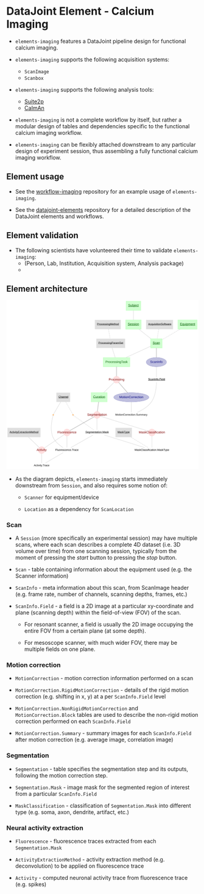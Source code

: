 # DataJoint Element - Calcium Imaging

+ `elements-imaging` features a DataJoint pipeline design for functional calcium imaging.

+ `elements-imaging` supports the following acquisition systems:
     + `ScanImage`
     + `Scanbox`

+ `elements-imaging` supports the following analysis tools:
     + [Suite2p](https://github.com/MouseLand/suite2p)
     + [CaImAn](https://github.com/flatironinstitute/CaImAn)

+ `elements-imaging` is not a complete workflow by itself, but rather a modular design of tables and dependencies specific to the functional calcium imaging workflow. 

+ `elements-imaging` can be flexibly attached downstream to any particular design of experiment session, thus assembling a fully functional calcium imaging workflow.

## Element usage

+ See the [workflow-imaging](https://github.com/datajoint/workflow-imaging) repository for an example usage of `elements-imaging`.

+ See the [datajoint-elements](https://github.com/datajoint/datajoint-elements) repository for a detailed description of the DataJoint elements and workflows.

## Element validation

+ The following scientists have volunteered their time to validate `elements-imaging`:
     + (Person, Lab, Institution, Acquisition system, Analysis package)
     + 

## Element architecture

![elements imaging diagram](images/elements_imaging_diagram.svg)

+ As the diagram depicts, `elements-imaging` starts immediately downstream from `Session`, and also requires some notion of:

     + `Scanner` for equipment/device

     + `Location` as a dependency for `ScanLocation`

### Scan

+ A `Session` (more specifically an experimental session) may have multiple scans, where each scan describes a complete 4D dataset (i.e. 3D volume over time) from one scanning session, typically from the moment of pressing the *start* button to pressing the *stop* button.

+ `Scan` - table containing information about the equipment used (e.g. the Scanner information)

+ `ScanInfo` - meta information about this scan, from ScanImage header (e.g. frame rate, number of channels, scanning depths, frames, etc.)

+ `ScanInfo.Field` - a field is a 2D image at a particular xy-coordinate and plane (scanning depth) within the field-of-view (FOV) of the scan.

     + For resonant scanner, a field is usually the 2D image occupying the entire FOV from a certain plane (at some depth).

     + For mesoscope scanner, with much wider FOV, there may be multiple fields on one plane. 

### Motion correction

+ `MotionCorrection` - motion correction information performed on a scan

+ `MotionCorrection.RigidMotionCorrection` - details of the rigid motion correction (e.g. shifting in x, y) at a per `ScanInfo.Field` level

+ `MotionCorrection.NonRigidMotionCorrection` and `MotionCorrection.Block` tables are used to describe the non-rigid motion correction performed on each `ScanInfo.Field`

+ `MotionCorrection.Summary` - summary images for each `ScanInfo.Field` after motion correction (e.g. average image, correlation image)
    
### Segmentation

+ `Segmentation` - table specifies the segmentation step and its outputs, following the motion correction step.
 
+ `Segmentation.Mask` - image mask for the segmented region of interest from a particular `ScanInfo.Field`

+ `MaskClassification` - classification of `Segmentation.Mask` into different type (e.g. soma, axon, dendrite, artifact, etc.)

### Neural activity extraction

+ `Fluorescence` - fluorescence traces extracted from each `Segmentation.Mask`

+ `ActivityExtractionMethod` - activity extraction method (e.g. deconvolution) to be applied on fluorescence trace

+ `Activity` - computed neuronal activity trace from fluorescence trace (e.g. spikes)
